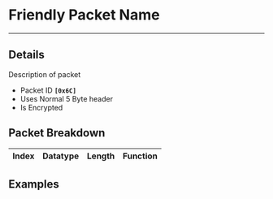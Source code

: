 # Friendly Packet Name #

---


## Details ##

Description of packet
  * Packet ID **`[0x6C]`**
  * Uses Normal 5 Byte header
  * Is Encrypted

## Packet Breakdown ##
| Index | Datatype | Length | Function |
|:------|:---------|:-------|:---------|

## Examples ##